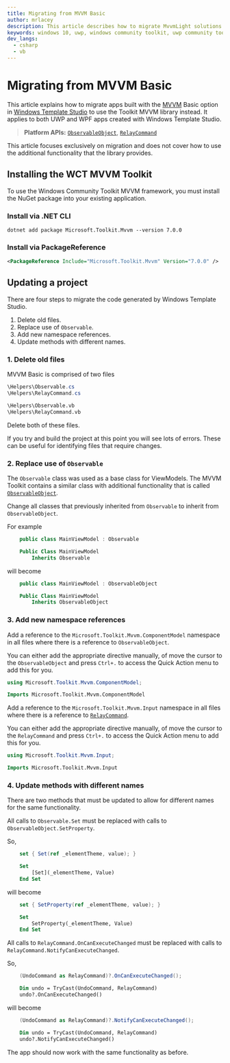 ```yaml
---
title: Migrating from MVVM Basic
author: mrlacey
description: This article describes how to migrate MvvmLight solutions to the Windows Community Toolkit MVVM framework.
keywords: windows 10, uwp, windows community toolkit, uwp community toolkit, uwp toolkit, mvvm, mvvmbasic, MVVM Basic, net core, net standard, Windows Template Studio, WinTS
dev_langs:
  - csharp
  - vb
---
```


# Migrating from MVVM Basic

This article explains how to migrate apps built with the [MVVM](https://github.com/microsoft/WindowsTemplateStudio/blob/dev/docs/UWP/frameworks/mvvmbasic.md) Basic option in [Windows Template Studio](https://marketplace.visualstudio.com/items?itemName=WASTeamAccount.WindowsTemplateStudio) to use the Toolkit MVVM library instead. It applies to both UWP and WPF apps created with Windows Template Studio.

> **Platform APIs:** [`ObservableObject`](https://docs.microsoft.com/dotnet/api/microsoft.toolkit.mvvm.componentmodel.ObservableObject), [`RelayCommand`](https://docs.microsoft.com/dotnet/api/microsoft.toolkit.mvvm.input.RelayCommand)

This article focuses exclusively on migration and does not cover how to use the additional functionality that the library provides.

## Installing the WCT MVVM Toolkit

To use the Windows Community Toolkit MVVM framework, you must install the NuGet package into your existing application.

### Install via .NET CLI

```
dotnet add package Microsoft.Toolkit.Mvvm --version 7.0.0
```

### Install via PackageReference

```xml
<PackageReference Include="Microsoft.Toolkit.Mvvm" Version="7.0.0" />
```

## Updating a project

There are four steps to migrate the code generated by Windows Template Studio.

1. Delete old files.
2. Replace use of `Observable`.
3. Add new namespace references.
4. Update methods with different names.

### 1. Delete old files

MVVM Basic is comprised of two files

```csharp
\Helpers\Observable.cs
\Helpers\RelayCommand.cs
```

```vb
\Helpers\Observable.vb
\Helpers\RelayCommand.vb
```

Delete both of these files.

If you try and build the project at this point you will see lots of errors. These can be useful for identifying files that require changes.

### 2. Replace use of `Observable`

The `Observable` class was used as a base class for ViewModels. The MVVM Toolkit contains a similar class with additional functionality that is called [`ObservableObject`](ObservableObject.md).

Change all classes that previously inherited from `Observable` to inherit from `ObservableObject`.

For example

```csharp
    public class MainViewModel : Observable
```

```vb
    Public Class MainViewModel
        Inherits Observable
```

will become

```csharp
    public class MainViewModel : ObservableObject
```

```vb
    Public Class MainViewModel
        Inherits ObservableObject
```

### 3. Add new namespace references

Add a reference to the `Microsoft.Toolkit.Mvvm.ComponentModel` namespace in all files where there is a reference to `ObservableObject`.

You can either add the appropriate directive manually, of move the cursor to the `ObservableObject` and press `Ctrl+.` to access the Quick Action menu to add this for you.

```csharp
using Microsoft.Toolkit.Mvvm.ComponentModel;
```

```vb
Imports Microsoft.Toolkit.Mvvm.ComponentModel
```

Add a reference to the `Microsoft.Toolkit.Mvvm.Input` namespace in all files where there is a reference to [`RelayCommand`](RelayCommand.md).

You can either add the appropriate directive manually, of move the cursor to the `RelayCommand` and press `Ctrl+.` to access the Quick Action menu to add this for you.

```csharp
using Microsoft.Toolkit.Mvvm.Input;
```

```vb
Imports Microsoft.Toolkit.Mvvm.Input
```

### 4. Update methods with different names

There are two methods that must be updated to allow for different names for the same functionality.

All calls to `Observable.Set` must be replaced with calls to `ObservableObject.SetProperty`.

So,

```csharp
    set { Set(ref _elementTheme, value); }
```

```vb
    Set
        [Set](_elementTheme, Value)
    End Set
```

will become

```csharp
    set { SetProperty(ref _elementTheme, value); }
```

```vb
    Set
        SetProperty(_elementTheme, Value)
    End Set
```

All calls to `RelayCommand.OnCanExecuteChanged` must be replaced with calls to `RelayCommand.NotifyCanExecuteChanged`.

So,

```csharp
    (UndoCommand as RelayCommand)?.OnCanExecuteChanged();
```

```vb
    Dim undo = TryCast(UndoCommand, RelayCommand)
    undo?.OnCanExecuteChanged()
```

will become

```csharp
    (UndoCommand as RelayCommand)?.NotifyCanExecuteChanged();
```

```vb
    Dim undo = TryCast(UndoCommand, RelayCommand)
    undo?.NotifyCanExecuteChanged()
```

The app should now work with the same functionality as before.

